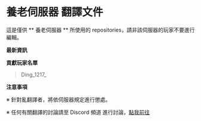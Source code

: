 # 養老伺服器 翻譯文件
這是僅供 ** 養老伺服器 ** 所使用的 repositories，請非該伺服器的玩家不要進行編輯。

__最新資訊__


__貢獻玩家名單__
> Ding_1217_

__注意事項__

※ 針對亂翻譯者，將依伺服器規定進行懲處。

※ 任何有關翻譯的討論請至 Discord 頻道 進行討論，[點我前往](https://discord.gg/D4zHfjsxbd)
